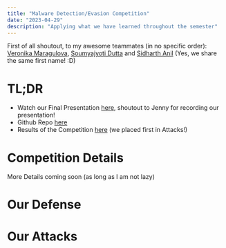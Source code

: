 ```yaml
---
title: "Malware Detection/Evasion Competition"
date: "2023-04-29"
description: "Applying what we have learned throughout the semester"
---
```


First of all shoutout, to my awesome teammates (in no specific order): [Veronika Maragulova](https://www.linkedin.com/in/vmaragulova), [Soumyajyoti Dutta](https://www.linkedin.com/in/soumyajyoti-dutta-4a4177173) and [Sidharth Anil](https://www.linkedin.com/in/sidharthanil98) (Yes, we share the same first name! :D)

# TL;DR
- Watch our Final Presentation [here](https://drive.google.com/file/d/1QJeIXBmKkMypbiSLtJ1mJV1OwDrWRkqy/view), shoutout to Jenny for recording our presentation!
- Github Repo [here](https://github.com/sidbav/AV-vs-Evasive)
- Results of the Competition [here](https://docs.google.com/spreadsheets/d/1Phf5sTbCE8c16iRW4brKIYG52AaRb2L2/edit?usp=sharing&ouid=106247587660774829285&rtpof=true&sd=true) (we placed first in Attacks!)

# Competition Details
More Details coming soon (as long as I am not lazy)

# Our Defense

# Our Attacks

